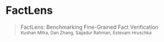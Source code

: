 # **FactLens**

> FactLens: Benchmarking Fine-Grained Fact Verification <br/>
> <small>Kushan Mitra, Dan Zhang, Sajjadur Rahman, Estevam Hruschka</small>

